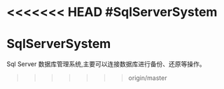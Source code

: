 <<<<<<< HEAD
#SqlServerSystem
=======
# SqlServerSystem
Sql Server 数据库管理系统,主要可以连接数据库进行备份、还原等操作。
>>>>>>> origin/master
